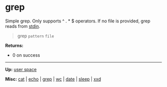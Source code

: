 # grep

Simple grep. Only supports ^ . * $ operators.
If no file is provided, grep reads from [stdin](../../misc/stdio.md).

> grep `pattern` `file`

**Returns:**
- 0 on success

---
**Up:** [user space](../userspace.md)

**Misc:** [cat](cat.md) | [echo](echo.md) | [grep](grep.md) | [wc](wc.md) | [date](date.md) | [sleep](sleep.md) | [xxd](xxd.md)
